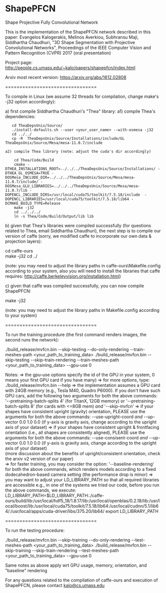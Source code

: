 # ShapePFCN
Shape Projective Fully Convolutional Network

This is the implementation of the ShapePFCN network described in this paper:
Evangelos Kalogerakis, Melinos Averkiou, Subhransu Maji, Siddhartha Chaudhuri, "3D Shape Segmentation with Projective Convolutional Networks", Proceedings of the IEEE Computer Vision and Pattern Recognition (CVPR) 2017 (oral presentation)

Project page:
http://people.cs.umass.edu/~kalo/papers/shapepfcn/index.html

Arxiv most recent version:
https://arxiv.org/abs/1612.02808

================================

To compile in Linux (we assume 32 threads for compilation, change make's -j32 option accordingly):

a) first compile Siddhartha Chaudhuri's "Thea" library:
   a1) compile Thea's dependencies:
   
       cd TheaDepsUnix/Source/
       ./install-defaults.sh --user <your_user_name> --with-osmesa -j32 
       cd ../../
	   cp -R  TheaDepsUnix/Source/Installations/include/GL TheaDepsUnix/Source/Mesa/mesa-11.0.7/include
	   
	a2) compile Thea library (note: adjust the cuda's dir accordingly)

		cd Thea/Code/Build	
		cmake -DTHEA_INSTALLATIONS_ROOT=../../../TheaDepsUnix/Source/Installations/ -DTHEA_GL_OSMESA=TRUE -DOSMesa_INCLUDE_DIR=../../../TheaDepsUnix/Source/Mesa/mesa-11.0.7/include/ -DOSMesa_GLU_LIBRARIES=../../../TheaDepsUnix/Source/Mesa/mesa-11.0.7/lib -DOPENCL_INCLUDE_DIRS=/usr/local/cuda75/toolkit/7.5.18/include  -DOPENCL_LIBRARIES=/usr/local/cuda75/toolkit/7.5.18/lib64 -DCMAKE_BUILD_TYPE=Release
		make -j32
		cd ../../../
		ln -s Thea/Code/Build/Output/lib lib

b) given that Thea's libraries were compiled successfully (for questions related to Thea, email Siddhartha Chaudhuri),
   the next step is to compile our version of caffe (sorry, we modified caffe to incorporate our own data & projection layers):
      
   cd caffe-ours   
   make -j32
   cd ../
   
   (note: you may need to adjust the library paths in caffe-ours\Makefile.config according to your system, also you will need
   to install the libraries that caffe requires: http://caffe.berkeleyvision.org/installation.html)
   
c) given that caffe was compiled successfully, you can now compile ShapePFCN:

   make -j32
   
   (note: you may need to adjust the library paths in Makefile.config according to your system)
   
   
================================

To run the training procedure (the first command renders images, the second runs the network):

./build_release/mvfcn.bin --skip-testing --do-only-rendering --train-meshes-path  <your_path_to_training_data>
./build_release/mvfcn.bin --skip-testing --skip-train-rendering --train-meshes-path  <your_path_to_training_data> --gpu-use 0

Notes:
=> the gpu-use options specify the id of the GPU in your system, 0 means your first GPU card if you have many)
=> for more options, type: ./build_release/mvfcn.bin --help
=> the implementation assumes a GPU card with 24GB memory (e.g., Tesla M40, Quadro P6000). If you don't have such GPU cars, add the following two arguments for both the above commands:
   '--pretraining-batch-splits 4' (for TitanX, 12GB memory) or '--pretraining-batch-splits 8' (for cards with <=8GB mem)
   *and*
   '--skip-mvfcn'
=> if your shapes have consistent upright (gravity) orientation, PLEASE use the arguments for both the above commands:
   --use-upright-coord
   *and*
   --up-vector 0.0 1.0 0.0  (if y-axis is gravity axis, change according to the upright axis of your dataset)
=> if your shapes have consistent upright & frontfacing orientation (i.e., all shapes are consistently aligned), PLEASE use the arguments for both the above commands:
   --use-consisent-coord
   *and*
   --up-vector 0.0 1.0 0.0  (if y-axis is gravity axis, change according to the upright axis of your dataset)   
   (more discussion about the benefits of upright/consistent orientation, check the arxiv v2 version of our paper)   
=> for faster training, you may consider the option: '--baseline-rendering' for both the above commands, which renders models according to a fixed dodecahedron-based camera setting  (the performance drop is minor)
=> you may want to adjust your LD_LIBRARY_PATH so that all required libraries are accessible e.g., in one of the systems we tried our code, before you run the above commands, we execute:
   LD_LIBRARY_PATH=$LD_LIBRARY_PATH:./caffe-ours/build/lib:/usr/local/hdf5_18/1.8.17/lib:/usr/local/openblas/0.2.18/lib:/usr/local/boost/lib:/usr/local/cuda75/toolkit/7.5.18/lib64:/usr/local/cudnn/5.1/lib64/:/usr/local/apps/cuda-driver/libs/375.20/lib64/
   export LD_LIBRARY_PATH

================================
 
To run the testing procedure:

./build_release/mvfcn.bin --skip-training --do-only-rendering --test-meshes-path  <your_path_to_training_data>
./build_release/mvfcn.bin --skip-training --skip-train-rendering --test-meshes-path  <your_path_to_training_data> --gpu-use 0

Same notes as above apply wrt GPU usage, memory, orientation, and "baseline" rendering

For any questions related to the compilation of caffe-ours and execution of ShapePFCN, please contact kalo@cs.umass.edu




   
